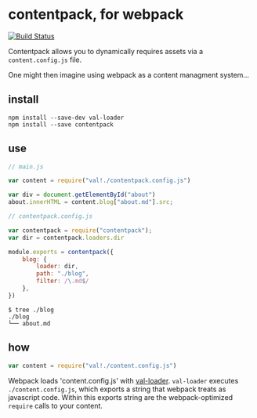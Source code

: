 # contentpack, for webpack
[![Build Status](https://travis-ci.org/freshdried/contentpack.svg)](https://travis-ci.org/freshdried/contentpack)

Contentpack allows you to dynamically requires assets via a `content.config.js` file.

One might then imagine using webpack as a content managment system...

## install
```
npm install --save-dev val-loader
npm install --save contentpack

```

## use

```js
// main.js

var content = require("val!./contentpack.config.js")

var div = document.getElementById("about")
about.innerHTML = content.blog["about.md"].src;
```

```js
// contentpack.config.js

var contentpack = require("contentpack");
var dir = contentpack.loaders.dir

module.exports = contentpack({
    blog: {
        loader: dir,
        path: "./blog",
        filter: /\.md$/
    },
})
```

```
$ tree ./blog
./blog
└── about.md
```

## how
```js
var content = require("val!./content.config.js")
```

Webpack loads 'content.config.js' with [val-loader](https://github.com/webpack/val-loader). `val-loader` executes `./content.config.js`, which exports a string that webpack treats as javascript code. Within this exports string are the webpack-optimized `require` calls to your content.

